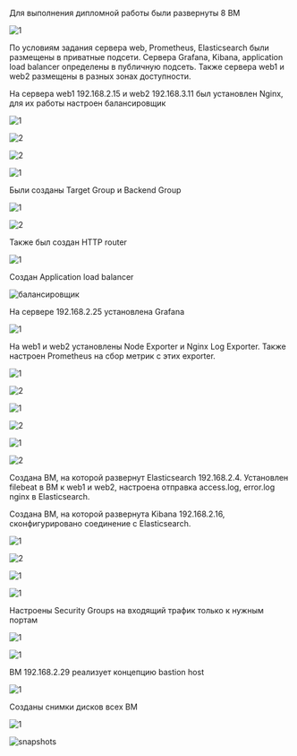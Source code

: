 Для выполнения дипломной работы были развернуты 8 ВМ


![1](https://github.com/netologygit/netology/assets/123411071/dde312df-ce09-4efb-9190-a4eab9e0bbb2)

По условиям задания сервера web, Prometheus, Elasticsearch были размещены в приватные подсети. Сервера Grafana, Kibana, application load balancer определены в публичную подсеть.
Также сервера web1 и web2 размещены в разных зонах доступности.

На сервера web1 192.168.2.15 и web2 192.168.3.11 был установлен Nginx, для их работы настроен балансировщик

![1](https://github.com/netologygit/netology/assets/123411071/0c410e4c-cb84-45b1-8cc7-47971cb7a6d9)

![2](https://github.com/netologygit/netology/assets/123411071/8defd843-de3d-4993-aa0e-9ba6af967ed9)

![2](https://github.com/netologygit/netology/assets/123411071/a8c46924-12e9-4ed4-91b6-048972d1b50d)

![1](https://github.com/netologygit/netology/assets/123411071/4a6cdab0-10c1-458f-ab11-36117db3dedf)

Были созданы  Target Group и Backend Group

![1](https://github.com/netologygit/netology/assets/123411071/b2bcb1cf-5c4c-44c2-8108-180441e41013)

![2](https://github.com/netologygit/netology/assets/123411071/597c5b84-12b2-49ad-bb15-af2f9ee60f54)

Также был создан HTTP router

![1](https://github.com/netologygit/netology/assets/123411071/4e9e729a-1e08-4dde-bd5c-04cfb34312c0)

Создан Application load balancer

![балансировщик](https://github.com/netologygit/netology/assets/123411071/3eb37ebf-948f-44c0-9002-a5045c55ed73)

На сервере 192.168.2.25 установлена Grafana

![1](https://github.com/netologygit/netology/assets/123411071/2e649c42-4054-44de-ae6e-ac68673dd90b)

На web1 и web2 установлены Node Exporter и Nginx Log Exporter. Также настроен Prometheus на сбор метрик с этих exporter.

![1](https://github.com/netologygit/netology/assets/123411071/c5005f59-54c3-4ce0-b0e7-c96bedf97c0f)

![2](https://github.com/netologygit/netology/assets/123411071/95d5fd01-4246-4556-9486-7ba90d69a111)

![1](https://github.com/netologygit/netology/assets/123411071/1e0222fa-07e0-43db-a548-7da2b9945818)

![2](https://github.com/netologygit/netology/assets/123411071/ee740502-a19b-4cc5-b7bf-1ce02c787160)



![1](https://github.com/netologygit/netology/assets/123411071/73becee5-9c9a-414a-9157-c2efdb1cf3c8)

![2](https://github.com/netologygit/netology/assets/123411071/60a70785-66d8-486f-9c64-0eed7e2c6335)


Cоздана ВМ, на которой развернут Elasticsearch 192.168.2.4. Установлен filebeat в ВМ к web1 и web2, настроена отправка access.log, error.log nginx в Elasticsearch.

Создана ВМ, на которой развернута  Kibana  192.168.2.16, сконфигурировано соединение с Elasticsearch.

![1](https://github.com/netologygit/netology/assets/123411071/b7ebc6ff-131c-41da-a93d-833055836a71)

![2](https://github.com/netologygit/netology/assets/123411071/2a0fa659-77bb-4aa1-9dc5-11862a07a1ad)



![1](https://github.com/netologygit/netology/assets/123411071/1439195b-b024-436e-8f11-be6f9dfd0779)

![1](https://github.com/netologygit/netology/assets/123411071/8d5b4955-02c3-43fe-9e6e-1d7f35d0b9d6)


Настроены Security Groups на входящий трафик только к нужным портам 

![1](https://github.com/netologygit/netology/assets/123411071/79885033-767a-4c4f-adee-569a9d1bd4ac)

![1](https://github.com/netologygit/netology/assets/123411071/9094433f-749a-4be2-8cae-1cdf6890e787)

ВМ 192.168.2.29 реализует концепцию bastion host

![1](https://github.com/netologygit/netology/assets/123411071/89078f20-3b54-4ff7-9bad-baf24355e0ca)


Созданы снимки дисков всех ВМ

![1](https://github.com/netologygit/netology/assets/123411071/b802130c-630c-4521-9a76-ab817fa694a9)


![snapshots](https://github.com/netologygit/netology/assets/123411071/24d2bc53-6378-479d-b59b-d21928705448)











